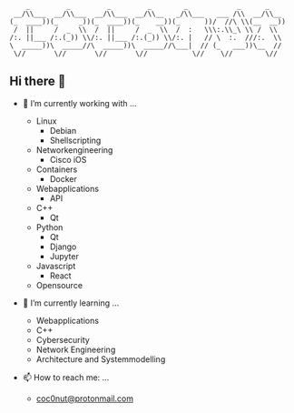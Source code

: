 ```shell
    _         _         _         _        _            _      _     
 __/\\___  __/\\___  __/\\___  __/\\__   _/\\___   ___ /\\  __/\\__  
(_  ____))(_     _))(_  ____))(_    __))(_      ))/  //\ \\(__  __)) 
 /  ||     /  _  \\  /  ||     /  _  \\  /  :   \\\:.\\_\ \\ /  \\   
/:. ||___ /:.(_)) \\/:. ||___ /:.(_)) \\/:. |   // \  :.  ///:.  \\  
\  _____))\  _____//\  _____))\  _____//\___|  // (_   ___))\__  //  
 \//       \//       \//       \//           \//    \//        \//   
```

## Hi there 👋

- 🔭 I’m currently working with ...
  - Linux 
    - Debian
    - Shellscripting
  - Networkengineering
    - Cisco iOS 
  - Containers
    - Docker
  - Webapplications
    - API
  - C++
    - Qt
  - Python
    - Qt
    - Django
    - Jupyter
  - Javascript
    - React
  - Opensource


- 🌱 I’m currently learning ...
  - Webapplications 
  - C++ 
  - Cybersecurity 
  - Network Engineering
  - Architecture and Systemmodelling



- 📫 How to reach me: ...
  - coc0nut@protonmail.com
 
<!--
**coc0nut/coc0nut** is a ✨ _special_ ✨ repository because its `README.md` (this file) appears on your GitHub profile.

Here are some ideas to get you started:


- 👯 I’m looking to collaborate on ...
- 🤔 I’m looking for help with ...
- 💬 Ask me about ...

- 😄 Pronouns: ...
- ⚡ Fun fact: ...
-->
